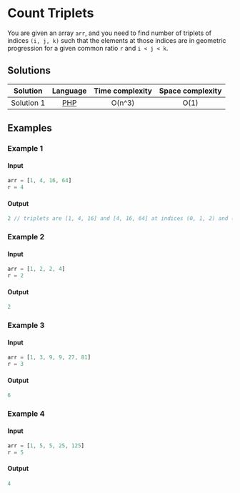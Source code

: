 # Count Triplets

You are given an array `arr`, and you need to find number of triplets of
indices `(i, j, k)` such that the elements at those indices are in geometric
progression for a given common ratio `r` and `i < j < k`.

## Solutions

| Solution   | Language                   | Time complexity | Space complexity |
|:----------:|:--------------------------:|:---------------:|:----------------:|
| Solution 1 | [PHP][PHP-1]               | O(n^3)          | O(1)             |

## Examples

### Example 1

#### Input

```javascript
arr = [1, 4, 16, 64]
r = 4
```

#### Output

```javascript
2 // triplets are [1, 4, 16] and [4, 16, 64] at indices (0, 1, 2) and (1, 2, 3) 
```

### Example 2

#### Input

```javascript
arr = [1, 2, 2, 4]
r = 2
```

#### Output

```javascript
2
```

### Example 3

#### Input

```javascript
arr = [1, 3, 9, 9, 27, 81]
r = 3
```

#### Output

```javascript
6
```

### Example 4

#### Input

```javascript
arr = [1, 5, 5, 25, 125]
r = 5
```

#### Output

```javascript
4
```

[PHP-1]: ../solutions/php/010-CountTriplets/solution-1.php
